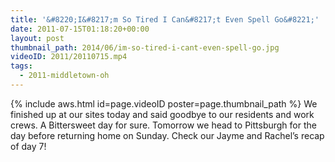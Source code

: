 ```yaml
---
title: '&#8220;I&#8217;m So Tired I Can&#8217;t Even Spell Go&#8221;'
date: 2011-07-15T01:18:20+00:00
layout: post
thumbnail_path: 2014/06/im-so-tired-i-cant-even-spell-go.jpg
videoID: 2011/20110715.mp4
tags:
  - 2011-middletown-oh
---
```

{% include aws.html id=page.videoID poster=page.thumbnail_path %}
We finished up at our sites today and said goodbye to our residents and work crews. A Bittersweet day for sure. Tomorrow we head to Pittsburgh for the day before returning home on Sunday. Check our Jayme and Rachel&#8217;s recap of day 7!